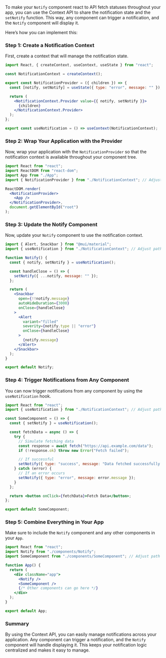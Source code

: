 To make your `Notify` component react to API fetch statuses throughout your app, you can use the Context API to share the notification state and the `setNotify` function. This way, any component can trigger a notification, and the `Notify` component will display it.

Here’s how you can implement this:

### Step 1: Create a Notification Context

First, create a context that will manage the notification state.

```jsx
import React, { createContext, useContext, useState } from "react";

const NotificationContext = createContext();

export const NotificationProvider = ({ children }) => {
  const [notify, setNotify] = useState({ type: "error", message: "" });

  return (
    <NotificationContext.Provider value={{ notify, setNotify }}>
      {children}
    </NotificationContext.Provider>
  );
};

export const useNotification = () => useContext(NotificationContext);
```

### Step 2: Wrap Your Application with the Provider

Now, wrap your application with the `NotificationProvider` so that the notification context is available throughout your component tree.

```jsx
import React from "react";
import ReactDOM from "react-dom";
import App from "./App";
import { NotificationProvider } from "./NotificationContext"; // Adjust path as needed

ReactDOM.render(
  <NotificationProvider>
    <App />
  </NotificationProvider>,
  document.getElementById("root")
);
```

### Step 3: Update the Notify Component

Now, update your `Notify` component to use the notification context.

```jsx
import { Alert, Snackbar } from "@mui/material";
import { useNotification } from "./NotificationContext"; // Adjust path as needed

function Notify() {
  const { notify, setNotify } = useNotification();

  const handleClose = () => {
    setNotify({ ...notify, message: "" });
  };

  return (
    <Snackbar
      open={!!notify.message}
      autoHideDuration={3000}
      onClose={handleClose}
    >
      <Alert
        variant="filled"
        severity={notify.type || "error"}
        onClose={handleClose}
      >
        {notify.message}
      </Alert>
    </Snackbar>
  );
}

export default Notify;
```

### Step 4: Trigger Notifications from Any Component

You can now trigger notifications from any component by using the `useNotification` hook.

```jsx
import React from "react";
import { useNotification } from "./NotificationContext"; // Adjust path as needed

const SomeComponent = () => {
  const { setNotify } = useNotification();

  const fetchData = async () => {
    try {
      // Simulate fetching data
      const response = await fetch("https://api.example.com/data");
      if (!response.ok) throw new Error("Fetch failed");

      // If successful
      setNotify({ type: "success", message: "Data fetched successfully!" });
    } catch (error) {
      // If an error occurs
      setNotify({ type: "error", message: error.message });
    }
  };

  return <button onClick={fetchData}>Fetch Data</button>;
};

export default SomeComponent;
```

### Step 5: Combine Everything in Your App

Make sure to include the `Notify` component and any other components in your `App`.

```jsx
import React from "react";
import Notify from "./components/Notify";
import SomeComponent from "./components/SomeComponent"; // Adjust path as needed

function App() {
  return (
    <div className="app">
      <Notify />
      <SomeComponent />
      {/* Other components can go here */}
    </div>
  );
}

export default App;
```

### Summary

By using the Context API, you can easily manage notifications across your application. Any component can trigger a notification, and the `Notify` component will handle displaying it. This keeps your notification logic centralized and makes it easy to manage.
